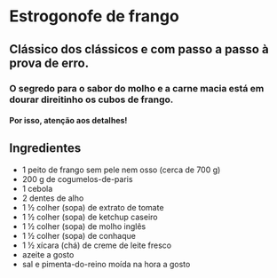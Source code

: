 
# Estrogonofe de frango
## Clássico dos clássicos e com passo a passo à prova de erro.
### O segredo para o sabor do molho e a carne macia está em dourar direitinho os cubos de frango.
#### Por isso, atenção aos detalhes!
	
## Ingredientes

- 1 peito de frango sem pele nem osso (cerca de 700 g)
- 200 g de cogumelos-de-paris
- 1 cebola
- 2 dentes de alho
- 1 ½ colher (sopa) de extrato de tomate
- 1 ½ colher (sopa) de ketchup caseiro
- 1 ½ colher (sopa) de molho inglês
- 1 ½ colher (sopa) de conhaque
- 1 ½ xícara (chá) de creme de leite fresco
- azeite a gosto
- sal e pimenta-do-reino moída na hora a gosto